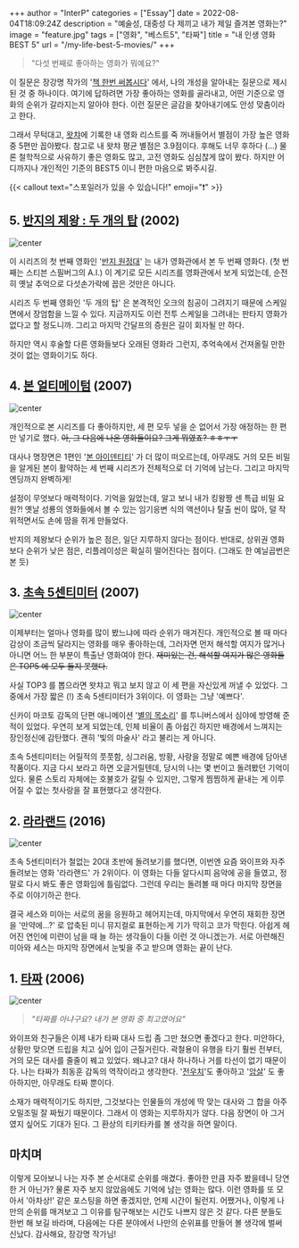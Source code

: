 +++
author = "InterP"
categories = ["Essay"]
date = 2022-08-04T18:09:24Z
description = "예술성, 대중성 다 제끼고 내가 제일 즐겨본 영화는?"
image = "feature.jpg"
tags = ["영화", "베스트5", "타짜"]
title = "내 인생 영화 BEST 5"
url = "/my-life-best-5-movies/"
+++
> "다섯 번째로 좋아하는 영화가 뭐예요?"

이 질문은 장강명 작가의 '[책 한번 써봅시다](https://www.aladin.co.kr/shop/wproduct.aspx?ItemId=247906273&start=slayer)' 에서, 나의 개성을 알아내는 질문으로 제시된 것 중 하나이다. 여기에 답하려면 가장 좋아하는 영화를 골라내고, 어떤 기준으로 영화의 순위가 갈라지는지 알아야 한다. 이런 질문은 글감을 찾아내기에도 안성 맞춤이라고 한다.

그래서 무턱대고, [왓챠](https://pedia.watcha.com/)에 기록한 내 영화 리스트를 죽 꺼내들어서 별점이 가장 높은 영화 중 5편만 꼽아봤다. 참고로 내 왓챠 평균 별점은 3.9점이다. 후해도 너무 후하다 (...) 물론 철학적으로 사유하기 좋은 영화도 많고, 고전 영화도 심심찮게 많이 봤다. 하지만 어디까지나 개인적인 기준의 BEST5 이니 편한 마음으로 봐주시길.

{{< callout text="스포일러가 있을 수 있습니다!" emoji=":exclamation:" >}}

## 5. [반지의 제왕 : 두 개의 탑](https://movie.naver.com/movie/bi/mi/basic.naver?code=31795) (2002)

![center](2022-08-05-16-28-13.png)

이 시리즈의 첫 번째 영화인 '[반지 원정대](https://movie.naver.com/movie/bi/mi/basic.naver?code=31794)' 는 내가 영화관에서 본 두 번째 영화다. (첫 번째는 스티븐 스필버그의 A.I.) 이 계기로 모든 시리즈를 영화관에서 보게 되었는데, 순전히 옛날 추억으로 다섯손가락에 꼽은 것만은 아니다.

시리즈 두 번째 영화인 '두 개의 탑' 은 본격적인 오크의 침공이 그려지기 때문에 스케일 면에서 장엄함을 느낄 수 있다. 지금까지도 이런 전투 스케일을 그려내는 판타지 영화가 없다고 할 정도니까. 그리고 마지막 간달프의 증원은 길이 회자될 만 하다.

하지만 역시 후술할 다른 영화들보다 오래된 영화라 그런지, 추억속에서 건져올릴 만한 것이 없는 영화이기도 하다.

## 4. [본 얼티메이텀](https://movie.naver.com/movie/bi/mi/basic.naver?code=59075) (2007)

![center](2022-08-05-16-31-08.png)

개인적으로 본 시리즈를 다 좋아하지만, 세 편 모두 넣을 순 없어서 가장 애정하는 한 편만 넣기로 했다. ~~아, 그 다음에 나온 영화들이요? 그게 뭐였죠? ㅎㅎㅜㅜ~~

대사나 명장면은 1편인 '[본 아이덴티티](https://movie.naver.com/movie/bi/mi/basic.naver?code=35273)' 가 더 많이 떠오르는데, 아무래도 거의 모든 비밀을 알게된 본이 활약하는 세 번째 시리즈가 전체적으로 더 기억에 남는다. 그리고 마지막 엔딩까지 완벽하게!

설정이 무엇보다 매력적이다. 기억을 잃었는데, 알고 보니 내가 킹왕짱 센 특급 비밀 요원?! 옛날 성룡의 영화들에서 볼 수 있는 임기응변 식의 액션이나 탈출 씬이 많아, 덜 작위적면서도 손에 땀을 쥐게 만들었다.

반지의 제왕보다 순위가 높은 점은, 일단 지루하지 않다는 점이다. 반대로, 상위권 영화보다 순위가 낮은 점은, 리플레이성은 확실히 떨어진다는 점이다. (그래도 한 예닐곱번은 본 듯)

## 3. [초속 5센티미터](https://movie.naver.com/movie/bi/mi/basic.naver?code=66820) (2007)

![center](2022-08-05-16-31-28.png)

이제부터는 얼마나 영화를 많이 봤느냐에 따라 순위가 매겨진다. 개인적으로 볼 때 마다 감상이 조금씩 달라지는 영화를 매우 좋아하는데, 그러자면 먼저 해석할 여지가 많거나 아니면 어느 한 부분이 특출난 영화여야 한다. ~~재미있는 건, 해석할 여지가 많은 영화들은 TOP5 에 모두 들지 못했다.~~

사실 TOP3 를 뽑으라면 왓챠고 뭐고 보지 않고 이 세 편을 자신있게 꺼낼 수 있었다. 그 중에서 가장 짧은 (!) 초속 5센티미터가 3위이다. 이 영화는 그냥 '예쁘다'.

신카이 마코토 감독의 단편 애니메이션 '[별의 목소리](https://ja.wikipedia.org/wiki/%E3%81%BB%E3%81%97%E3%81%AE%E3%81%93%E3%81%88)' 를 투니버스에서 심야에 방영해 준 적이 있었다. 우연히 보게 되었는데, 인체 비율이 좀 아쉽긴 하지만 배경에서 느껴지는 장인정신에 감탄했다. 괜히 '빛의 마술사' 라고 불리는 게 아니다.

초속 5센티미터는 어릴적의 풋풋함, 싱그러움, 방황, 사랑을 정말로 예쁜 배경에 담아낸 작품이다. 지금 다시 보라고 하면 오글거릴텐데, 당시의 나는 몇 번이고 돌려봤던 기억이 있다. 물론 스토리 자체에는 호불호가 갈릴 수 있지만, 그렇게 찜찜하게 끝내는 게 이루어질 수 없는 첫사랑을 잘 표현했다고 생각한다.

## 2. [라라랜드](https://movie.naver.com/movie/bi/mi/basic.naver?code=134963) (2016)

![center](2022-08-05-16-31-51.png)

초속 5센티미터가 철없는 20대 초반에 돌려보기를 했다면, 이번엔 요즘 와이프와 자주 돌려보는 영화 '라라랜드' 가 2위이다. 이 영화는 다들 알다시피 음악에 공을 들였고, 정말로 다시 봐도 좋은 영화임에 틀림없다. 그런데 우리는 돌려볼 때 마다 마지막 장면을 주로 이야기하곤 한다.

결국 세스와 미아는 서로의 꿈을 응원하고 헤어지는데, 마지막에서 우연히 재회한 장면을 '만약에...?' 로 압축된 미니 뮤지컬로 표현하는게 기가 막히고 코가 막힌다. 아쉽게 헤어진 연인에 미련이 남을 때 늘 하는 생각들이 다들 이런 것 아니겠는가. 서로 아련해진 미아와 세스는 마지막 장면에서 눈빛을 주고 받으며 영화는 끝이 난다.

## 1. [타짜](https://movie.naver.com/movie/bi/mi/basic.naver?code=57723) (2006)

![center](2022-08-05-16-33-18.png)

> _"타짜를 아냐구요? 내가 본 영화 중 최고였어요"_

와이프와 친구들은 이제 내가 타짜 대사 드립 좀 그만 쳤으면 좋겠다고 한다. 미안하다, 상황만 맞으면 드립을 치고 싶어 입이 근질거린다. 곽철용이 유행을 타기 훨씬 전부터, 거의 모든 대사를 줄줄이 꿰고 있었다. 왜냐고? 대사 하나하나 거를 타선이 없기 때문이다. 나는 타짜가 최동훈 감독의 역작이라고 생각한다. '[전우치](https://movie.naver.com/movie/bi/mi/basic.naver?code=48227)'도 좋아하고 '[암살](https://movie.naver.com/movie/bi/mi/basic.naver?code=121048)' 도 좋아하지만, 아무래도 타짜 뿐이다.

소재가 매력적이기도 하지만, 그것보다는 인물들의 개성에 딱 맞는 대사와 그 합을 아주 오밀조밀 잘 짜뒀기 때문이다. 그래서 이 영화는 지루하지가 않다. 다음 장면이 아 그거였지 싶어도 기대가 된다. 그 환상의 티키타카를 볼 생각을 하면 말이다.

## 마치며

이렇게 모아보니 나는 자주 본 순서대로 순위를 매겼다. 좋아한 만큼 자주 봤을테니 당연한 거 아닌가? 물론 자주 보지 않았음에도 기억에 남는 영화는 많다. 이런 영화를 또 모아서 '아차상!' 같은 포스팅을 하면 좋겠지만, 언제 시간이 될런지. 어쨌거나, 이렇게 나만의 순위를 매겨보고 그 이유를 탐구해보는 시간도 나쁘지 않은 것 같다. 다른 분들도 한번 해 보길 바라며, 다음에는 다른 분야에서 나만의 순위표를 만들어 볼 생각에 벌써 신났다. 감사해요, 장강명 작가님!